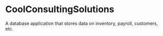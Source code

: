 # CoolConsultingSolutions
A database application that stores data on inventory, payroll, customers, etc.
